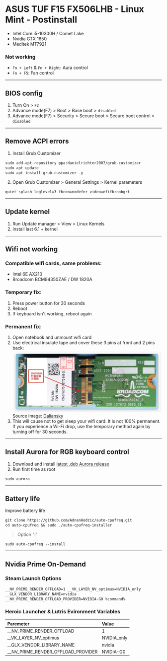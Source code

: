 # ASUS TUF F15 FX506LHB - Linux Mint - Postinstall

* Intel Core i5-10300H / Comet Lake
* Nvidia GTX 1650
* Meditek MT7921

### Not working
* `Fn + Left` & `Fn + Right`: Aura control
* `Fn + F5`: Fan control

---

## BIOS config
1. Turn On > `F2`
2. Advance mode(F7) > Boot > Base boot > `disabled`
3. Advance mode(F7) > Security > Secure boot > Secure boot control > `disabled`
   
---


## Remove ACPI errors
1. Install Grub Customizer
```
sudo add-apt-repository ppa:danielrichter2007/grub-customizer
sudo apt update
sudo apt install grub-customizer -y
```
2. Open Grub Customizer > General Settings > Kernel parameters
```
quiet splash loglevel=3 fbcon=nodefer video=efifb:nobgrt
```

---

## Update kernel
1. Run Update manager > View > Linux Kernels
2. Install last 6.1 + kernel

---

## Wifi not working
### Compatible wifi cards, same problems:
* Intel 6E AX210
* Broadcom BCM94350ZAE / DW 1820A
### Temporary fix:
1. Press power button for 30 seconds
2. Reboot
3. If keyboard isn't working, reboot again
### Permanent fix:
1. Open notebook and unmount wifi card
2. Use electrical insulate tape and cover these 3 pins at front and 2 pins back:
<img src="img/DW1820A_Cover_pins.jpg"><br>
Source image: [Daliansky](https://blog.daliansky.net/DW1820A_BCM94350ZAE-driver-inserts-the-correct-posture.html)
3. This will cause not to get sleep your wifi card. It is not 100% permanent. If you experience a Wi-Fi drop, use the temporary method again by turning off for 30 seconds.
   
---

## Install Aurora for RGB keyboard control
1. Download and install [latest .deb Aurora release](https://github.com/legacyO7/Aurora/releases/latest/)
2. Run first time as root
```
sudo aurora
```

---

## Battery life
Improve battery life
```
git clone https://github.com/AdnanHodzic/auto-cpufreq.git
cd auto-cpufreq && sudo ./auto-cpufreq-installer
```
> Option "i"
```
sudo auto-cpufreq --install
```

---

## Nvidia Prime On-Demand

### Steam Launch Options
```
__NV_PRIME_RENDER_OFFLOAD=1 __VK_LAYER_NV_optimus=NVIDIA_only __GLX_VENDOR_LIBRARY_NAME=nvidia __NV_PRIME_RENDER_OFFLOAD_PROVIDER=NVIDIA-G0 %command%
```

### Heroic Launcher & Lutris Evironment Variables 

| Paremeter     | Value |
| :---------- | :---------- |
| __NV_PRIME_RENDER_OFFLOAD    | 1     |
| __VK_LAYER_NV_optimus   | NVIDIA_only       |
| __GLX_VENDOR_LIBRARY_NAME   | nvidia       |
| __NV_PRIME_RENDER_OFFLOAD_PROVIDER   | NVIDIA-G0      |

